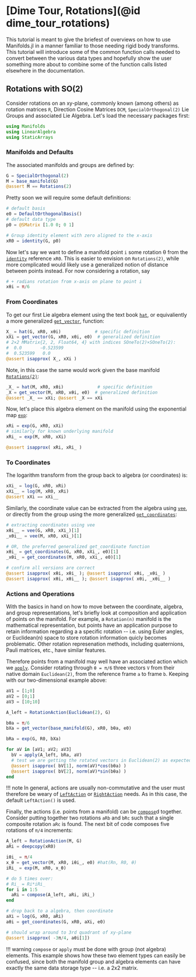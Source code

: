 # [Dime Tour, Rotations](@id dime_tour_rotations)

This tutorial is meant to give the briefest of overviews on how to use Manifolds.jl in a manner familiar to those needing rigid body transforms.  This tutorial will introduce some of the common function calls needed to convert between the various data types and hopefully show the user something more about to combine some of the function calls listed elsewhere in the documentation.

## Rotations with SO(2)

Consider rotations on an xy-plane, commonly known (among others) as rotation matrices `R`, Direction Cosine Matrices `DCM`, `SpecialOrthogonal(2)` Lie Groups and associated Lie Algebra.  Let's load the necessary packages first:
```julia
using Manifolds
using LinearAlgebra
using StaticArrays
```

### Manifolds and Defaults

The associated manifolds and groups are defined by:
```julia
G = SpecialOrthogonal(2)
M = base_manifold(G)
@assert M == Rotations(2)
```

Pretty soon we will require some default definitions:
```julia
# default basis
e0 = DefaultOrthogonalBasis()
# default data type
p0 = @SMatrix [1.0 0; 0 1]

# Group identity element with zero aligned to the x-axis
xR0 = identity(G, p0)
```

Now let's say we want to define a manifold point `i` some rotation θ from the [`identity`](@ref) reference `xR0`.  This is easier to envision on `Rotations(2)`, while more complicated would likely use a generalized notion of distance between points instead.  For now considering a rotation, say
```julia
# + radians rotation from x-axis on plane to point i
xθi = π/6
```

### From Coordinates

To get our first Lie algebra element using the text book [`hat`](@ref), or equivaliently a more generalized [`get_vector`](@ref), function:
```julia
X_ = hat(G, xR0, xθi)             # specific definition
xXi = get_vector(G, xR0, xθi, e0)  # generalized definition
# 2×2 MMatrix{2, 2, Float64, 4} with indices SOneTo(2)×SOneTo(2):
#  0.0       -0.523599
#  0.523599   0.0
@assert isapprox( X_, xXi )
```

Note, in this case the same would work given the base manifold [`Rotations(2)`](@ref):
```julia
_X_ = hat(M, xR0, xθi)             # specific definition
_X = get_vector(M, xR0, xθi, e0)  # generalized definition
@assert _X_ == xXi; @assert _X == xXi
```

Now, let's place this algebra element on the manifold using the exponential map [`exp`](@ref):
```julia
xRi = exp(G, xR0, xXi)
# similarly for known underlying manifold
xRi_ = exp(M, xR0, xXi)

@assert isapprox( xRi, xRi_ )
```

### To Coordinates

The logarithm transform from the group back to algebra (or coordinates) is:
```julia
xXi_ = log(G, xR0, xRi)
xXi__ = log(M, xR0, xRi)
@assert xXi == xXi__
```

Similarly, the coordinate value can be extracted from the algebra using [`vee`](@ref), or directly from the group using the more generalized [`get_coordinates`](@ref):
```julia
# extracting coordinates using vee
xθi__ = vee(G, xR0, xXi_)[1]
_xθi__ = vee(M, xR0, xXi_)[1]

# OR, the preferred generalized get_coordinate function
xθi_ = get_coordinates(G, xR0, xXi_, e0)[1]
_xθi_ = get_coordinates(M, xR0, xXi_, e0)[1]

# confirm all versions are correct
@assert isapprox( xθi, xθi_ ); @assert isapprox( xθi, _xθi_ )
@assert isapprox( xθi, xθi__ ); @assert isapprox( xθi, _xθi__ )
```

### Actions and Operations

With the basics in hand on how to move between the coordinate, algebra, and group representations, let's briefly look at composition and application of points on the manifold.  For example, a `Rotation(n)` manifold is the mathematical representation, but points have an application purpose to retain information regarding a a specific rotation -- i.e. using Euler angles, or Euclidean(n) space to store rotation information quicly becomes problematic.  Other rotation represenation methods, including quaternions, Pauli matrices, etc., have similar features.

Therefore points from a manifold may well have an associated action which we [`apply`](@ref).  Consider rotating through `θ = π/6` three vectors `V` from their native domain `Euclidean(2)`, from the reference frame `a` to frame `b`.  Keeping with our two-dimensional example above:
```julia
aV1 = [1;0]
aV2 = [0;1]
aV3 = [10;10]

A_left = RotationAction(Euclidean(2), G)

bθa = π/6
bXa = get_vector(base_manifold(G), xR0, bθa, e0)

bRa = exp(G, R0, bXa)

for aV in [aV1; aV2; aV3]
  bV = apply(A_left, bRa, aV)
  # test we are getting the rotated vectors in Euclidean(2) as expected
  @assert isapprox( bV[1], norm(aV)*cos(bθa) )
  @assert isapprox( bV[2], norm(aV)*sin(bθa) )
end
```

!!! note
    In general, actions are usually non-commutative and the user must therefore be weary of [`LeftAction`](@ref) or [`RightAction`](@ref) needs.  As in this case, the default `LeftAction()` is used.

Finally, the actions (i.e. points from a manifold) can be [`compose`](@ref)d together.  Consider putting together two rotations `aRb` and `bRc` such that a single composite rotation `aRc` is found.  The next bit of code composes five rotations of `π/4` increments:
```julia
A_left = RotationAction(M, G)
aRi = deepcopy(xR0)

iθi_ = π/4
x_θ = get_vector(M, xR0, iθi_, e0) #hat(Rn, R0, θ)
iRi_ = exp(M, xR0, x_θ)

# do 5 times over:
# Ri_ = Ri*iRi_
for i in 1:5
  aRi = compose(A_left, aRi, iRi_)
end

# drop back to a algebra, then coordinate
aXi = log(G, xR0, aRi)
aθi = get_coordinates(G, xR0, aXi, e0)

# should wrap around to 3rd quadrant of xy-plane
@assert isapprox( -3π/4, aθi[1])
```

!!! warning
    `compose` or `apply` must be done with group (not algebra) elements.  This example shows how these two element types can easily be confused, since both the manifold group and algebra elements can have exactly the same data storage type -- i.e. a 2x2 matrix.
